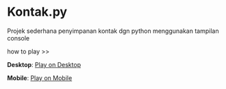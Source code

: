 # Kontak.py
Projek sederhana penyimpanan kontak dgn python menggunakan tampilan console

how to play >> 

**Desktop**: [Play on Desktop](https://replit.com/@rastong22/Kontakpy-2)

**Mobile**: [Play on Mobile](https://replit.com/@rastong22/Kontakpy-2?v=1)
